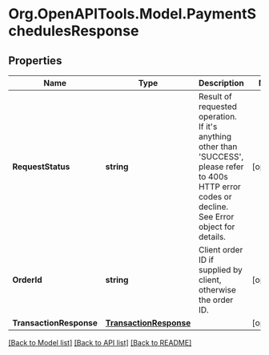 # Org.OpenAPITools.Model.PaymentSchedulesResponse
## Properties

Name | Type | Description | Notes
------------ | ------------- | ------------- | -------------
**RequestStatus** | **string** | Result of requested operation. If it&#39;s anything other than &#39;SUCCESS&#39;, please refer to 400s HTTP error codes or decline. See Error object for details. | [optional] 
**OrderId** | **string** | Client order ID if supplied by client, otherwise the order ID. | [optional] 
**TransactionResponse** | [**TransactionResponse**](TransactionResponse.md) |  | [optional] 

[[Back to Model list]](../README.md#documentation-for-models) [[Back to API list]](../README.md#documentation-for-api-endpoints) [[Back to README]](../README.md)

